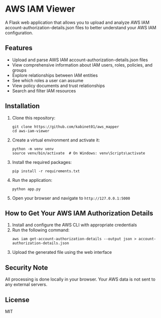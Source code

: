 # AWS IAM Viewer

A Flask web application that allows you to upload and analyze AWS IAM account-authorization-details.json files to better understand your AWS IAM configuration.

## Features

- Upload and parse AWS IAM account-authorization-details.json files
- View comprehensive information about IAM users, roles, policies, and groups
- Explore relationships between IAM entities
- See which roles a user can assume
- View policy documents and trust relationships
- Search and filter IAM resources

## Installation

1. Clone this repository:
   ```
   git clone https://github.com/kabinet01/aws_mapper
   cd aws-iam-viewer
   ```

2. Create a virtual environment and activate it:
   ```
   python -m venv venv
   source venv/bin/activate  # On Windows: venv\Scripts\activate
   ```

3. Install the required packages:
   ```
   pip install -r requirements.txt
   ```

4. Run the application:
   ```
   python app.py
   ```

5. Open your browser and navigate to `http://127.0.0.1:5000`

## How to Get Your AWS IAM Authorization Details

1. Install and configure the AWS CLI with appropriate credentials
2. Run the following command:
   ```
   aws iam get-account-authorization-details --output json > account-authorization-details.json
   ```
3. Upload the generated file using the web interface

## Security Note

All processing is done locally in your browser. Your AWS data is not sent to any external servers.

## License

MIT 
